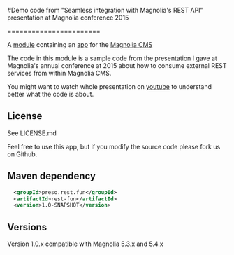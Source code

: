 #Demo code from "Seamless integration with Magnolia's REST API" presentation at Magnolia conference 2015

=======================

A [module](https://documentation.magnolia-cms.com/display/DOCS/Modules) containing an [app](https://documentation.magnolia-cms.com/display/DOCS/Apps) for the [Magnolia CMS](http://www.magnolia-cms.com)

The code in this module is a sample code from the presentation I gave at Magnolia's annual conference at 2015 about how to consume external REST services from within Magnolia CMS.

You might want to watch whole presentation on [youtube](https://www.youtube.com/watch?v=-qI8c5BvT1M) to understand better what the code is about.

License
-------

See LICENSE.md 

Feel free to use this app, but if you modify the source code please fork us on Github.

Maven dependency
-----------------
```xml
  <groupId>preso.rest.fun</groupId>
  <artifactId>rest-fun</artifactId>
  <version>1.0-SNAPSHOT</version>
```

Versions
-----------------
Version 1.0.x compatible with Magnolia 5.3.x and 5.4.x
